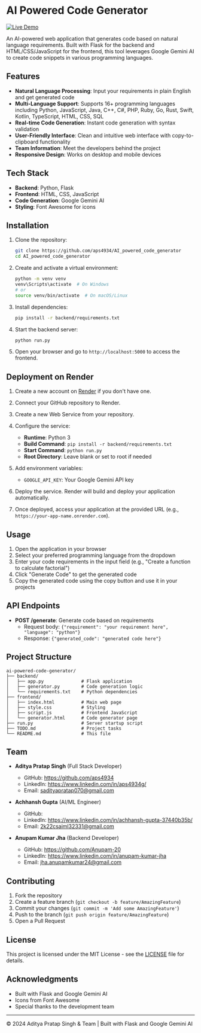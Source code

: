 ﻿
# AI Powered Code Generator

[![Live Demo](https://img.shields.io/badge/Live%20Demo-View%20Project-blue)](https://ai-powered-code-generator-4.onrender.com/)

An AI-powered web application that generates code based on natural language requirements. Built with Flask for the backend and HTML/CSS/JavaScript for the frontend, this tool leverages Google Gemini AI to create code snippets in various programming languages.

## Features

- **Natural Language Processing**: Input your requirements in plain English and get generated code
- **Multi-Language Support**: Supports 16+ programming languages including Python, JavaScript, Java, C++, C#, PHP, Ruby, Go, Rust, Swift, Kotlin, TypeScript, HTML, CSS, SQL
- **Real-time Code Generation**: Instant code generation with syntax validation
- **User-Friendly Interface**: Clean and intuitive web interface with copy-to-clipboard functionality
- **Team Information**: Meet the developers behind the project
- **Responsive Design**: Works on desktop and mobile devices

## Tech Stack

- **Backend**: Python, Flask
- **Frontend**: HTML, CSS, JavaScript
- **Code Generation**: Google Gemini AI
- **Styling**: Font Awesome for icons

## Installation

1. Clone the repository:
   ```bash
   git clone https://github.com/aps4934/AI_powered_code_generator
   cd AI_powered_code_generator
   ```

2. Create and activate a virtual environment:
   ```bash
   python -m venv venv
   venv\Scripts\activate  # On Windows
   # or
   source venv/bin/activate  # On macOS/Linux
   ```

3. Install dependencies:
   ```bash
   pip install -r backend/requirements.txt
   ```

4. Start the backend server:
   ```bash
   python run.py
   ```

5. Open your browser and go to `http://localhost:5000` to access the frontend.

## Deployment on Render

1. Create a new account on [Render](https://render.com) if you don't have one.

2. Connect your GitHub repository to Render.

3. Create a new Web Service from your repository.

4. Configure the service:
   - **Runtime**: Python 3
   - **Build Command**: `pip install -r backend/requirements.txt`
   - **Start Command**: `python run.py`
   - **Root Directory**: Leave blank or set to root if needed

5. Add environment variables:
   - `GOOGLE_API_KEY`: Your Google Gemini API key

6. Deploy the service. Render will build and deploy your application automatically.

7. Once deployed, access your application at the provided URL (e.g., `https://your-app-name.onrender.com`).

## Usage

1. Open the application in your browser
2. Select your preferred programming language from the dropdown
3. Enter your code requirements in the input field (e.g., "Create a function to calculate factorial")
4. Click "Generate Code" to get the generated code
5. Copy the generated code using the copy button and use it in your projects

## API Endpoints

- **POST /generate**: Generate code based on requirements
  - Request body: `{"requirement": "your requirement here", "language": "python"}`
  - Response: `{"generated_code": "generated code here"}`

## Project Structure

```
ai-powered-code-generator/
├── backend/
│   ├── app.py              # Flask application
│   ├── generator.py        # Code generation logic
│   └── requirements.txt    # Python dependencies
├── frontend/
│   ├── index.html          # Main web page
│   ├── style.css           # Styling
│   ├── script.js           # Frontend JavaScript
│   └── generator.html      # Code generator page
├── run.py                  # Server startup script
├── TODO.md                 # Project tasks
└── README.md               # This file
```

## Team

- **Aditya Pratap Singh** (Full Stack Developer)
  - GitHub: https://github.com/aps4934
  - LinkedIn: https://www.linkedin.com/in/aps4934g/
  - Email: sadityapratap070@gmail.com

- **Achhansh Gupta** (AI/ML Engineer)
  - GitHub: 
  - LinkedIn: https://www.linkedin.com/in/achhansh-gupta-37440b35b/
  - Email: 2k22csaiml32331@gmail.com

- **Anupam Kumar Jha** (Backend Developer)
  - GitHub: https://github.com/Anupam-20
  - LinkedIn: https://www.linkedin.com/in/anupam-kumar-jha
  - Email: jha.anupamkumar24@gmail.com

## Contributing

1. Fork the repository
2. Create a feature branch (`git checkout -b feature/AmazingFeature`)
3. Commit your changes (`git commit -m 'Add some AmazingFeature'`)
4. Push to the branch (`git push origin feature/AmazingFeature`)
5. Open a Pull Request

## License

This project is licensed under the MIT License - see the [LICENSE](LICENSE) file for details.

## Acknowledgments

- Built with Flask and Google Gemini AI
- Icons from Font Awesome
- Special thanks to the development team

---

© 2024 Aditya Pratap Singh & Team | Built with Flask and Google Gemini AI




